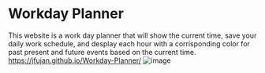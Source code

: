 # Workday Planner

This website is a work day planner that will show the current time, save your daily work schedule, and desplay each hour with a corrisponding color for past present and future events based on the current time.
https://jfujan.github.io/Workday-Planner/
![image](https://github.com/jfujan/Week5Challenge/assets/131504994/33f1f9f0-17f8-4277-b3f7-49a671f813b2)

